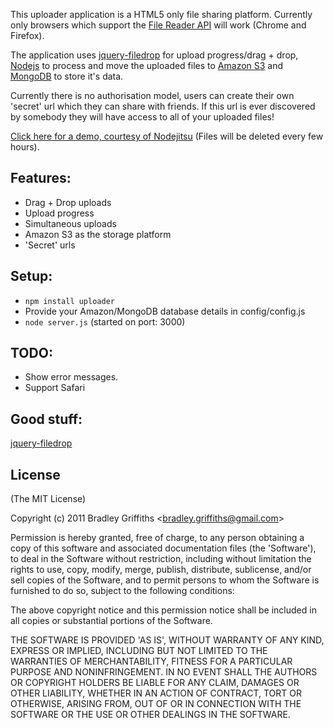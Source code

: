 This uploader application is a HTML5 only file sharing platform. Currently only browsers which support the [File Reader API](http://www.html5rocks.com/en/tutorials/file/dndfiles/) will work (Chrome and Firefox).   

The application uses [jquery-filedrop](https://github.com/weixiyen/jquery-filedrop) for upload progress/drag + drop, [Nodejs](http://nodejs.org) to process and move the uploaded files to [Amazon S3](http://aws.amazon.com/s3/) and [MongoDB](http://www.mongodb.org/) to store it's data.  

Currently there is no authorisation model, users can create their own 'secret' url which they can share with friends. If this url is ever discovered by somebody they will have access to all of your uploaded files!

[Click here for a demo, courtesy of Nodejitsu](http://uploader.nodejitsu.com) (Files will be deleted every few hours).

## Features:
* Drag + Drop uploads
* Upload progress
* Simultaneous uploads
* Amazon S3 as the storage platform
* 'Secret' urls  

## Setup:
* `npm install uploader`  
* Provide your Amazon/MongoDB database details in config/config.js
* `node server.js` (started on port: 3000)  
  
## TODO:
* Show error messages.
* Support Safari

## Good stuff:
[jquery-filedrop](https://github.com/weixiyen/jquery-filedrop)  

## License 

(The MIT License)

Copyright (c) 2011 Bradley Griffiths &lt;bradley.griffiths@gmail.com&gt;

Permission is hereby granted, free of charge, to any person obtaining
a copy of this software and associated documentation files (the
'Software'), to deal in the Software without restriction, including
without limitation the rights to use, copy, modify, merge, publish,
distribute, sublicense, and/or sell copies of the Software, and to
permit persons to whom the Software is furnished to do so, subject to
the following conditions:

The above copyright notice and this permission notice shall be
included in all copies or substantial portions of the Software.

THE SOFTWARE IS PROVIDED 'AS IS', WITHOUT WARRANTY OF ANY KIND,
EXPRESS OR IMPLIED, INCLUDING BUT NOT LIMITED TO THE WARRANTIES OF
MERCHANTABILITY, FITNESS FOR A PARTICULAR PURPOSE AND NONINFRINGEMENT.
IN NO EVENT SHALL THE AUTHORS OR COPYRIGHT HOLDERS BE LIABLE FOR ANY
CLAIM, DAMAGES OR OTHER LIABILITY, WHETHER IN AN ACTION OF CONTRACT,
TORT OR OTHERWISE, ARISING FROM, OUT OF OR IN CONNECTION WITH THE
SOFTWARE OR THE USE OR OTHER DEALINGS IN THE SOFTWARE.